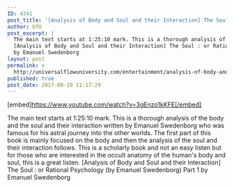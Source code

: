 ```yaml
---
ID: 4341
post_title: '[Analysis of Body and Soul and their Interaction] The Soul (by Emanuel Swedenborg) Part 1'
author: UfU
post_excerpt: |
  The main text starts at 1:25:10 mark. This is a thorough analysis of the body and the soul and their interaction written by Emanuel Swedenborg who was famous for his astral journey into the other worlds. The first part of this book is mainly focused on the body and then the analysis of the soul and their interaction follows. This is a scholarly book and not an easy listen but for those who are interested in the occult anatomy of the human's body and soul, this is a great listen.
  [Analysis of Body and Soul and their Interaction] The Soul : or Rational Psychology (by Emanuel Swedenborg) Part 1
  by Emanuel Swedenborg
layout: post
permalink: >
  http://universalflowuniversity.com/entertainment/analysis-of-body-and-soul-and-their-interaction-the-soul-by-emanuel-swedenborg-part-1/
published: true
post_date: 2017-08-19 11:17:29
---
```

[embed]https://www.youtube.com/watch?v=3gEnzo1kKFE[/embed]<br>
<p>The main text starts at 1:25:10 mark. This is a thorough analysis of the body and the soul and their interaction written by Emanuel Swedenborg who was famous for his astral journey into the other worlds. The first part of this book is mainly focused on the body and then the analysis of the soul and their interaction follows. This is a scholarly book and not an easy listen but for those who are interested in the occult anatomy of the human's body and soul, this is a great listen.
[Analysis of Body and Soul and their Interaction] The Soul : or Rational Psychology (by Emanuel Swedenborg) Part 1
by Emanuel Swedenborg</p>